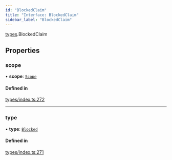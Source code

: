 ```yaml
---
id: "BlockedClaim"
title: "Interface: BlockedClaim"
sidebar_label: "BlockedClaim"
---
```


[types](../../../modules/Types/Types.md).BlockedClaim

## Properties

### scope

• **scope**: [`Scope`](../Scope/Scope.md)

#### Defined in

[types/index.ts:272](https://github.com/PolymeshAssociation/polymesh-sdk/blob/b6f9fb883/src/types/index.ts#L272)

___

### type

• **type**: [`Blocked`](../../../enums/Types/ClaimType/ClaimType.md#blocked)

#### Defined in

[types/index.ts:271](https://github.com/PolymeshAssociation/polymesh-sdk/blob/b6f9fb883/src/types/index.ts#L271)
